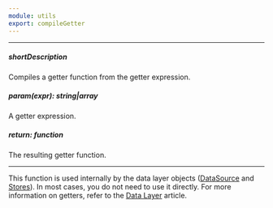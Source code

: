 ```yaml
---
module: utils
export: compileGetter
---
```

---
##### shortDescription
Compiles a getter function from the getter expression.

##### param(expr): string|array
A getter expression.

##### return: function
The resulting getter function.

---
This function is used internally by the data layer objects ([DataSource](/concepts/30%20Data%20Layer/5%20Data%20Layer/1%20Creating%20DataSource '/Documentation/Guide/Data_Layer/Data_Layer/#Creating_DataSource') and [Stores](/concepts/30%20Data%20Layer/5%20Data%20Layer/1%20Creating%20DataSource/3%20What%20Are%20Stores.md '/Documentation/Guide/Data_Layer/Data_Layer/#Creating_DataSource/What_Are_Stores')). In most cases, you do not need to use it directly. For more information on getters, refer to the [Data Layer](/concepts/30%20Data%20Layer/5%20Data%20Layer/9%20Getters%20And%20Setters '/Documentation/Guide/Data_Layer/Data_Layer/#Getters_And_Setters') article.